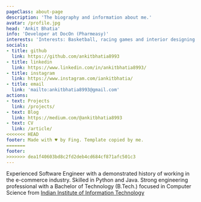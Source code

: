 ```yaml
---
pageClass: about-page
description: 'The biography and information about me.'
avatar: /profile.jpg
head: 'Ankit Bhatia'
info: 'Developer at DocOn (Pharmeasy)'
interests: 'Interests: Basketball, racing games and interior designing.'
socials:
- title: github
  link: https://github.com/ankitbhatia8993
- title: linkedin
  link: https://www.linkedin.com/in/ankitbhatia8993/
- title: instagram
  link: https://www.instagram.com/iankitbhatia/
- title: email
  link: 'mailto:ankitbhatia8993@gmail.com'
actions:
- text: Projects
  link: /projects/
- text: Blog
  link: https://medium.com/@ankitbhatia8993
- text: CV
  link: /article/
<<<<<<< HEAD
footer: Made with ♥ by Fing. Template copied by me.
=======
footer: 
>>>>>>> dea1f40603bd8c2fd2deb4cd684cf871afc501c3
---
```


<AboutCard :frontmatter="$page.frontmatter" >

Experienced Software Engineer with a demonstrated history of working in the e-commerce industry. Skilled in Python and Java. Strong engineering professional with a Bachelor of Technology (B.Tech.) focused in Computer Science from [Indian Institute of Information Technology](https://en.wikipedia.org/wiki/Indian_Institute_of_Information_Technology,_Allahabad)

</AboutCard>

<style lang="stylus">

.theme-container.about-page .page
  background-color #e6ecf0
  min-height calc(100vh)
  
  .last-updated
    display none

</style>